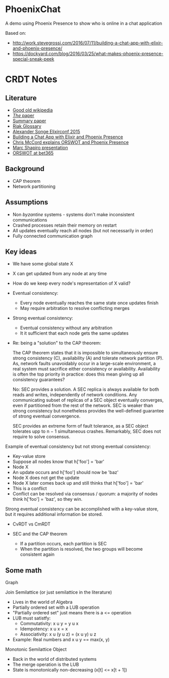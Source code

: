# PhoenixChat

A demo using Phoenix Presence to show who is online in a chat application

Based on:
* http://work.stevegrossi.com/2016/07/11/building-a-chat-app-with-elixir-and-phoenix-presence/
* https://dockyard.com/blog/2016/03/25/what-makes-phoenix-presence-special-sneak-peek

# CRDT Notes

## Literature

* [Good old wikipedia](https://en.wikipedia.org/wiki/Conflict-free_replicated_data_type)
* [_The_ paper](https://hal.inria.fr/inria-00609399v1/document)
* [Summary paper](https://hal.inria.fr/inria-00555588/document)
* [Riak Glossary](http://docs.basho.com/riak/kv/2.1.4/learn/glossary/)
* [Alexander Songe Elixirconf 2015](https://www.youtube.com/watch?v=txD1tfyIIvY)
* [Building a Chat App with Elixir and Phoenix Presence](http://work.stevegrossi.com/2016/07/11/building-a-chat-app-with-elixir-and-phoenix-presence/)
* [Chris McCord explains ORSWOT and Phoenix Presence](https://www.youtube.com/watch?v=n338leKvqnA)
* [Marc Shapiro presentation](https://pages.lip6.fr/Marc.Shapiro/slides/eventual-consistency-Mysore-2011-02.pdf)
* [ORSWOT at bet365](http://www.erlang-factory.com/static/upload/media/1434558446558020erlanguserconference2015bet365michaelowen.pdf)

## Background

* CAP theorem
* Network partitioning

## Assumptions

* Non _byzantine_ systems - systems don't make inconsistent communications
* Crashed processes retain their memory on restart
* All updates eventually reach all nodes (but not necessarily in order)
* Fully connected communication graph

## Key ideas

* We have some global state X
* X can get updated from any node at any time
* How do we keep every node's representation of X valid?
* Eventual consistency:
    * Every node eventually reaches the same state once updates finish
    * May require arbitration to resolve conflicting merges
* Strong eventual consistency:
    * Eventual consistency without any arbitration
    * It it sufficient that each node gets the same updates
    
* Re: being a "solution" to the CAP theorem:

    The CAP theorem states that it is impossible to simultaneously ensure strong consistency (C), availability (A) and tolerate network partition (P). As, network faults unavoidably occur in a large-scale environment, a real system must sacrifice either consistency or availability. Availability is often the top priority in practice: does this mean giving up all consistency guarantees?
     
    No: SEC provides a solution. A SEC replica is always available for both reads and writes, independently of network conditions. Any communicating subset of replicas of a SEC object eventually converges, even if partitioned from the rest of the network. SEC is weaker than strong consistency but nonetheless provides the well-defined guarantee of strong eventual convergence.
     
    SEC provides an extreme form of fault tolerance, as a SEC object tolerates upp to n − 1 simultaneous crashes. Remarkably, SEC does not require to solve consensus.

Example of eventual consistency but not strong eventual consistency:

* Key-value store
* Suppose all nodes know that h['foo'] = 'bar'
* Node X
* An update occurs and h['foo'] should now be 'baz'
* Node X does not get the update
* Node X later comes back up and still thinks that h['foo'] = 'bar'
* This is a conflict
* Conflict can be resolved via consensus / quorum: a majority of nodes think h['foo'] = 'baz', so they win.

Strong eventual consistency can be accomplished with a key-value
store, but it requires additional information be stored.

* CvRDT vs CmRDT

* SEC and the CAP theorem
    * If a partition occurs, each partition is SEC
    * When the partition is resolved, the two groups will become
      consistent again

## Some math

Graph

Join Semilattice (or just semilattice in the literature)
* Lives in the world of Algebra
* Partially ordered set with a LUB operation
* "Partially ordered set" just means there is a <= operation
* LUB must satistfy:
    * Commutativity: x u y = y u x
    * Idempotency: x u x = x
    * Associativity: x u (y u z) = (x u y) u z
* Example: Real numbers and x u y == max(x, y)

Monotonic Semilattice Object
* Back in the world of distributed systems
* The merge operation is the LUB
* State is monotonically non-decreasing (x[t] <= x[t + 1])
